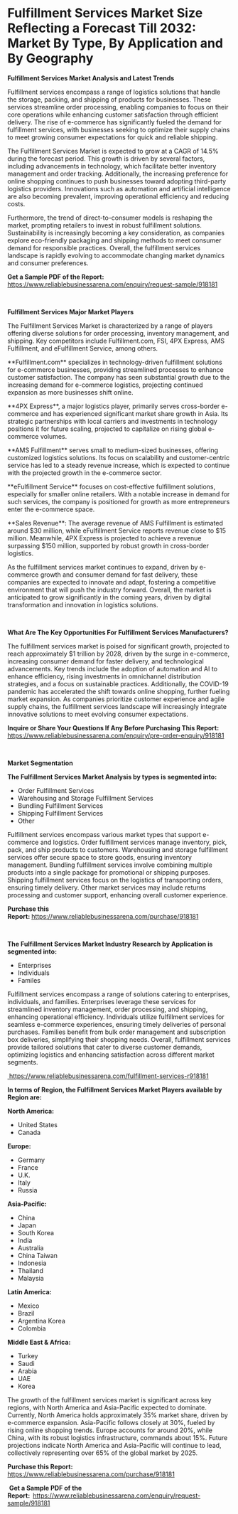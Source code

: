 <p><h1>Fulfillment Services Market Size Reflecting a Forecast Till 2032: Market By Type, By Application and By Geography</h1></p><p><strong>Fulfillment Services Market Analysis and Latest Trends</strong></p>
<p><p>Fulfillment services encompass a range of logistics solutions that handle the storage, packing, and shipping of products for businesses. These services streamline order processing, enabling companies to focus on their core operations while enhancing customer satisfaction through efficient delivery. The rise of e-commerce has significantly fueled the demand for fulfillment services, with businesses seeking to optimize their supply chains to meet growing consumer expectations for quick and reliable shipping.</p><p>The Fulfillment Services Market is expected to grow at a CAGR of 14.5% during the forecast period. This growth is driven by several factors, including advancements in technology, which facilitate better inventory management and order tracking. Additionally, the increasing preference for online shopping continues to push businesses toward adopting third-party logistics providers. Innovations such as automation and artificial intelligence are also becoming prevalent, improving operational efficiency and reducing costs.</p><p>Furthermore, the trend of direct-to-consumer models is reshaping the market, prompting retailers to invest in robust fulfillment solutions. Sustainability is increasingly becoming a key consideration, as companies explore eco-friendly packaging and shipping methods to meet consumer demand for responsible practices. Overall, the fulfillment services landscape is rapidly evolving to accommodate changing market dynamics and consumer preferences.</p></p>
<p><strong>Get a Sample PDF of the Report:&nbsp;</strong> <a href="https://www.reliablebusinessarena.com/enquiry/request-sample/918181?utm_campaign=3676&utm_medium=2&utm_source=Github&utm_content=ia&utm_term=17042025&utm_id=fulfillment-services">https://www.reliablebusinessarena.com/enquiry/request-sample/918181</a></p>
<p>&nbsp;</p>
<p><strong>Fulfillment Services Major Market Players</strong></p>
<p><p>The Fulfillment Services Market is characterized by a range of players offering diverse solutions for order processing, inventory management, and shipping. Key competitors include Fulfillment.com, FSI, 4PX Express, AMS Fulfillment, and eFulfillment Service, among others.</p><p>**Fulfillment.com** specializes in technology-driven fulfillment solutions for e-commerce businesses, providing streamlined processes to enhance customer satisfaction. The company has seen substantial growth due to the increasing demand for e-commerce logistics, projecting continued expansion as more businesses shift online.</p><p>**4PX Express**, a major logistics player, primarily serves cross-border e-commerce and has experienced significant market share growth in Asia. Its strategic partnerships with local carriers and investments in technology positions it for future scaling, projected to capitalize on rising global e-commerce volumes.</p><p>**AMS Fulfillment** serves small to medium-sized businesses, offering customized logistics solutions. Its focus on scalability and customer-centric service has led to a steady revenue increase, which is expected to continue with the projected growth in the e-commerce sector.</p><p>**eFulfillment Service** focuses on cost-effective fulfillment solutions, especially for smaller online retailers. With a notable increase in demand for such services, the company is positioned for growth as more entrepreneurs enter the e-commerce space.</p><p>**Sales Revenue**: The average revenue of AMS Fulfillment is estimated around $30 million, while eFulfillment Service reports revenue close to $15 million. Meanwhile, 4PX Express is projected to achieve a revenue surpassing $150 million, supported by robust growth in cross-border logistics.</p><p>As the fulfillment services market continues to expand, driven by e-commerce growth and consumer demand for fast delivery, these companies are expected to innovate and adapt, fostering a competitive environment that will push the industry forward. Overall, the market is anticipated to grow significantly in the coming years, driven by digital transformation and innovation in logistics solutions.</p></p>
<p>&nbsp;</p>
<p><strong>What Are The Key Opportunities For Fulfillment Services Manufacturers?</strong></p>
<p><p>The fulfillment services market is poised for significant growth, projected to reach approximately $1 trillion by 2028, driven by the surge in e-commerce, increasing consumer demand for faster delivery, and technological advancements. Key trends include the adoption of automation and AI to enhance efficiency, rising investments in omnichannel distribution strategies, and a focus on sustainable practices. Additionally, the COVID-19 pandemic has accelerated the shift towards online shopping, further fueling market expansion. As companies prioritize customer experience and agile supply chains, the fulfillment services landscape will increasingly integrate innovative solutions to meet evolving consumer expectations.</p></p>
<p><strong>Inquire or Share Your Questions If Any Before Purchasing This Report:</strong> <a href="https://www.reliablebusinessarena.com/enquiry/pre-order-enquiry/918181?utm_campaign=3676&utm_medium=2&utm_source=Github&utm_content=ia&utm_term=17042025&utm_id=fulfillment-services">https://www.reliablebusinessarena.com/enquiry/pre-order-enquiry/918181</a></p>
<p>&nbsp;</p>
<p><strong>Market Segmentation</strong></p>
<p><strong>The Fulfillment Services Market Analysis by types is segmented into:</strong></p>
<p><ul><li>Order Fulfillment Services</li><li>Warehousing and Storage Fulfillment Services</li><li>Bundling Fulfillment Services</li><li>Shipping Fulfillment Services</li><li>Other</li></ul></p>
<p><p>Fulfillment services encompass various market types that support e-commerce and logistics. Order fulfillment services manage inventory, pick, pack, and ship products to customers. Warehousing and storage fulfillment services offer secure space to store goods, ensuring inventory management. Bundling fulfillment services involve combining multiple products into a single package for promotional or shipping purposes. Shipping fulfillment services focus on the logistics of transporting orders, ensuring timely delivery. Other market services may include returns processing and customer support, enhancing overall customer experience.</p></p>
<p><strong>Purchase this Report:&nbsp;</strong><a href="https://www.reliablebusinessarena.com/purchase/918181?utm_campaign=3676&utm_medium=2&utm_source=Github&utm_content=ia&utm_term=17042025&utm_id=fulfillment-services">https://www.reliablebusinessarena.com/purchase/918181</a></p>
<p>&nbsp;</p>
<p><strong>The Fulfillment Services Market Industry Research by Application is segmented into:</strong></p>
<p><ul><li>Enterprises</li><li>Individuals</li><li>Familes</li></ul></p>
<p><p>Fulfillment services encompass a range of solutions catering to enterprises, individuals, and families. Enterprises leverage these services for streamlined inventory management, order processing, and shipping, enhancing operational efficiency. Individuals utilize fulfillment services for seamless e-commerce experiences, ensuring timely deliveries of personal purchases. Families benefit from bulk order management and subscription box deliveries, simplifying their shopping needs. Overall, fulfillment services provide tailored solutions that cater to diverse customer demands, optimizing logistics and enhancing satisfaction across different market segments.</p></p>
<p><a href="https://www.reliablebusinessarena.com/fulfillment-services-r918181?utm_campaign=3676&utm_medium=2&utm_source=Github&utm_content=ia&utm_term=17042025&utm_id=fulfillment-services">&nbsp;https://www.reliablebusinessarena.com/fulfillment-services-r918181</a></p>
<p><strong>In terms of Region, the Fulfillment Services Market Players available by Region are:</strong></p>
<p>
    <p> <strong> North America: </strong>
        <ul>
            <li>United States</li>
            <li>Canada</li>
        </ul>
        </p> 
    <p> <strong> Europe: </strong>
        <ul>
            <li>Germany</li>
            <li>France</li>
            <li>U.K.</li>
            <li>Italy</li>
            <li>Russia</li>
        </ul>
        </p> 
    <p> <strong> Asia-Pacific: </strong>
        <ul>
            <li>China</li>
            <li>Japan</li>
            <li>South Korea</li>
            <li>India</li>
            <li>Australia</li>
            <li>China Taiwan</li>
            <li>Indonesia</li>
            <li>Thailand</li>
            <li>Malaysia</li>
        </ul>
        </p> 
    <p> <strong> Latin America: </strong>
        <ul>
            <li>Mexico</li>
            <li>Brazil</li>
            <li>Argentina Korea</li>
            <li>Colombia</li>
        </ul>
        </p> 
    <p> <strong> Middle East & Africa: </strong>
        <ul>
            <li>Turkey</li>
            <li>Saudi</li>
            <li>Arabia</li>
            <li>UAE</li>
            <li>Korea</li>
        </ul>
    </p>
    </p>
<p><p>The growth of the fulfillment services market is significant across key regions, with North America and Asia-Pacific expected to dominate. Currently, North America holds approximately 35% market share, driven by e-commerce expansion. Asia-Pacific follows closely at 30%, fueled by rising online shopping trends. Europe accounts for around 20%, while China, with its robust logistics infrastructure, commands about 15%. Future projections indicate North America and Asia-Pacific will continue to lead, collectively representing over 65% of the global market by 2025.</p></p>
<p><strong>Purchase this Report: </strong><a href="https://www.reliablebusinessarena.com/purchase/918181?utm_campaign=3676&utm_medium=2&utm_source=Github&utm_content=ia&utm_term=17042025&utm_id=fulfillment-services">https://www.reliablebusinessarena.com/purchase/918181</a></p>
<p>&nbsp;<strong>Get a Sample PDF of the Report:&nbsp;&nbsp;</strong><a href="https://www.reliablebusinessarena.com/enquiry/request-sample/918181?utm_campaign=3676&utm_medium=2&utm_source=Github&utm_content=ia&utm_term=17042025&utm_id=fulfillment-services">https://www.reliablebusinessarena.com/enquiry/request-sample/918181</a></p>
<p><strong></strong></p>
<p><p></p><p></p><p></p></p>